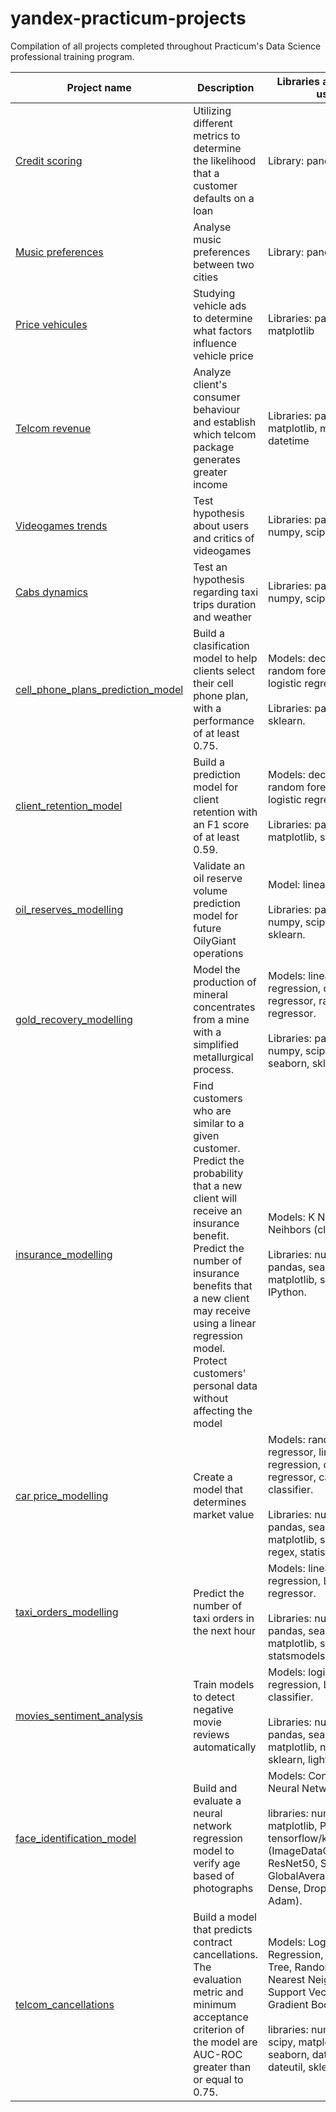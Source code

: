 # yandex-practicum-projects
Compilation of all projects completed throughout Practicum's Data Science professional training program.

Project name | Description | Libraries and Models used
------------ | ------------- | ------------- 
[Credit scoring](https://github.com/DanielPazminoV/yandex-practicum-projects/tree/main/credit_scoring) | Utilizing different metrics to determine the likelihood that a customer defaults on a loan | Library: pandas              
[Music preferences](https://github.com/DanielPazminoV/yandex-practicum-projects/tree/main/music_preferences) | Analyse music preferences between two cities  | Library: pandas
[Price vehicules](https://github.com/DanielPazminoV/yandex-practicum-projects/tree/main/price_vehicules) | Studying vehicle ads to determine what factors influence vehicle price | Libraries: pandas, matplotlib
[Telcom revenue](https://github.com/DanielPazminoV/yandex-practicum-projects/tree/main/telcom_revenue) | Analyze client's consumer behaviour and establish which telcom package generates greater income | Libraries: pandas, matplotlib, math, scipy, datetime
[Videogames trends](https://github.com/DanielPazminoV/yandex-practicum-projects/tree/main/video_games_trends) | Test hypothesis about users and critics of videogames | Libraries: pandas, numpy, scipy, matplotlib
[Cabs dynamics](https://github.com/DanielPazminoV/yandex-practicum-projects/tree/main/cabs_dynamics) | Test an hypothesis regarding taxi trips duration and weather | Libraries: pandas, numpy, scipy, matplotlib
[cell_phone_plans_prediction_model](https://github.com/DanielPazminoV/yandex-practicum-projects/tree/main/cell_phone_plans_prediction_model) | Build a clasification model to help clients select their cell phone plan, with a performance of at least 0.75. | Models: decision tree, random forest and logistic regression. <br> <br> Libraries: pandas, sklearn.
[client_retention_model](https://github.com/DanielPazminoV/yandex-practicum-projects/tree/main/client_retention_model) | Build a prediction model for client retention with an F1 score of at least 0.59. | Models: decision tree, random forest and logistic regression. <br> <br> Libraries: pandas, matplotlib, sklearn.
[oil_reserves_modelling](https://github.com/DanielPazminoV/yandex-practicum-projects/tree/main/oil_reserves_modelling) | Validate an oil reserve volume prediction model for future OilyGiant operations | Model: linear regression. <br> <br> Libraries: pandas, numpy, scipy, matplotlib, sklearn.
[gold_recovery_modelling](https://github.com/DanielPazminoV/yandex-practicum-projects/tree/main/gold_recovery_modelling) | Model the production of mineral concentrates from a mine with a simplified metallurgical process. | Models: linear regression, decision tree regressor, random forest regressor. <br> <br> Libraries: pandas, numpy, scipy, matplotlib, seaborn, sklearn
[insurance_modelling](https://github.com/DanielPazminoV/yandex-practicum-projects/tree/main/insurance_modelling) | Find customers who are similar to a given customer. Predict the probability that a new client will receive an insurance benefit. Predict the number of insurance benefits that a new client may receive using a linear regression model. Protect customers' personal data without affecting the model| Models: K Nearest Neihbors (classifier). <br> <br> Libraries: numpy, pandas, seaborn, matplotlib, sklearn, math, IPython.
[car price_modelling](https://github.com/DanielPazminoV/yandex-practicum-projects/tree/main/car_price_modelling) | Create a model that determines market value | Models: random forest regressor, linear regression, catboost regressor, catboost classifier. <br> <br> Libraries: numpy, pandas, seaborn, matplotlib, sklearn, math, regex, statistics, time.
[taxi_orders_modelling](https://github.com/DanielPazminoV/yandex-practicum-projects/tree/main/taxi_orders_modelling) | Predict the number of taxi orders in the next hour | Models: linear regression, LGMB regressor. <br> <br> Libraries: numpy, pandas, seaborn, matplotlib, sklearn, statsmodels, lightgbm.
[movies_sentiment_analysis](https://github.com/DanielPazminoV/yandex-practicum-projects/tree/main/movies_sentiment_analysis) | Train models to detect negative movie reviews automatically | Models: logistic regression, LGBM classifier.  <br> <br> Libraries: numpy, re, pandas, seaborn, matplotlib, nltk, spacy, sklearn, lightgbm.
[face_identification_model](https://github.com/DanielPazminoV/yandex-practicum-projects/tree/main/face_identification_model) | Build and evaluate a neural network regression model to verify age based of photographs | Models: Convolutional Neural Network <br> <br> libraries: numpy, pandas, matplotlib, PIL, tensorflow/keras (ImageDataGenerator, ResNet50, Sequential, GlobalAveragePooling2D, Dense, Dropout, Flatten, Adam).
[telcom_cancellations](https://github.com/DanielPazminoV/yandex-practicum-projects/tree/main/telcom_cancellations) | Build a model that predicts contract cancellations. The evaluation metric and minimum acceptance criterion of the model are AUC-ROC greater than or equal to 0.75. | Models: Logistic Regression, Decision Tree, Random Forest, K-Nearest Neighbours, Support Vector Machine, Gradient Boosting  <br> <br> libraries: numpy, pandas, scipy, matplotlib, seaborn, datetime, dateutil, sklearn

